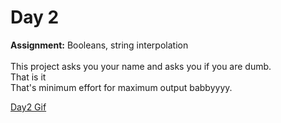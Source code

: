 # Day 2
**Assignment:** Booleans, string interpolation <br>
<br>
This project asks you your name and asks you if you are dumb.<br>
That is it<br>
That's minimum effort for maximum output babbyyyy.<br>

[Day2 Gif]()